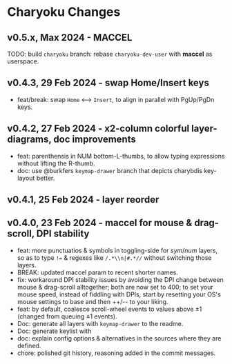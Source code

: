 # Charyoku Changes

<!---
On each release update both layer diagrams in readme and
maintain the `keylist.json` with the following command:
    qmk c2json | jq > keyboards/bastardkb/charybdis/4x6/keymaps/charyoku/assets/keylist.json 
-->

## v0.5.x, Max 2024 - MACCEL

TODO: build `charyoku` branch: rebase `charyoku-dev-user` with **maccel** as userspace.

## v0.4.3, 29 Feb 2024 - swap Home/Insert keys

- feat/break: swap  `Home` <--> `Insert`, to align in parallel with PgUp/PgDn keys.

## v0.4.2, 27 Feb 2024 - x2-column colorful layer-diagrams, doc improvements

- feat: parenthensis in NUM bottom-L-thumbs, to allow typing expressions
  without lifting the R-thumb. 
- doc: use @burkfers `keymap-drawer` branch that depicts charybdis key-layout better.

## v0.4.1, 25 Feb 2024 - layer reorder

## v0.4.0, 23 Feb 2024 - maccel for mouse & drag-scroll, DPI stability

- feat: more punctuatios & symbols in toggling-side for *sym*/*num* layers,
  so as to type `!=` & regexes like `/.*\\n|#.*//` without switching those layers.
- BREAK: updated maccel param to recent shorter names.
- fix: workaround DPI stability issues by avoiding the DPI change between
  mouse & drag-scroll alltogether;  both are now set to 400;
  to set your mouse speed, instead of fiddling with DPIs, start by resetting 
  your OS's mouse settings to base and then ++/-- to your liking.
- feat: by default, coalesce scroll-wheel events to values above ±1
  (changed from queuing ±1 events).
- Doc: generate all layers with `keymap-drawer` to the readme.
- Doc: generate keylist with 
- doc: explain config options & alternatives in the sources where they are defined.
- chore: polished git history, reasoning added in the commit messages.
